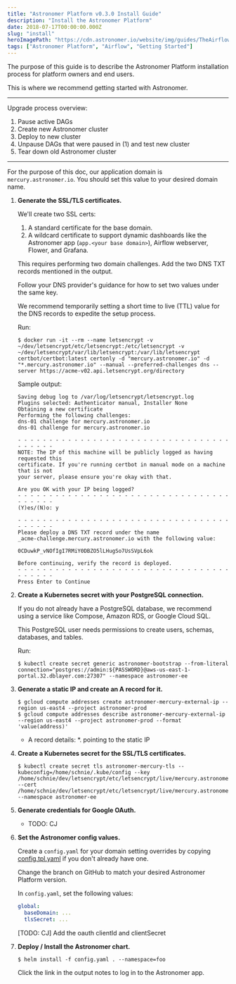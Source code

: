 ```yaml
---
title: "Astronomer Platform v0.3.0 Install Guide"
description: "Install the Astronomer Platform"
date: 2018-07-17T00:00:00.000Z
slug: "install"
heroImagePath: "https://cdn.astronomer.io/website/img/guides/TheAirflowUI_preview.png"
tags: ["Astronomer Platform", "Airflow", "Getting Started"]
---
```


The purpose of this guide is to describe the Astronomer Platform installation process for platform owners and end users.

This is where we recommend getting started with Astronomer.

---

Upgrade process overview:

1. Pause active DAGs
1. Create new Astronomer cluster
1. Deploy to new cluster
1. Unpause DAGs that were paused in (1) and test new cluster
1. Tear down old Astronomer cluster

---

For the purpose of this doc, our application domain is `mercury.astronomer.io`.  You should set this value to your desired domain name.

1. **Generate the SSL/TLS certificates.**

	We'll create two SSL certs:

	1. A standard certificate for the base domain.
	1. A wildcard certificate to support dynamic dashboards like the Astronomer app (`app.<your base domain>`), Airflow webserver, Flower, and Grafana.

	This requires performing two domain challenges.  Add the two DNS TXT records mentioned in the output.

	Follow your DNS provider's guidance for how to set two values under the same key.

	We recommend temporarily setting a short time to live (TTL) value for the DNS records to expedite the setup process.

	Run:

	```shell
	$ docker run -it --rm --name letsencrypt -v ~/dev/letsencrypt/etc/letsencrypt:/etc/letsencrypt -v ~/dev/letsencrypt/var/lib/letsencrypt:/var/lib/letsencrypt certbot/certbot:latest certonly -d "mercury.astronomer.io" -d "*.mercury.astronomer.io" --manual --preferred-challenges dns --server https://acme-v02.api.letsencrypt.org/directory
	```

	Sample output:

	```plain
	Saving debug log to /var/log/letsencrypt/letsencrypt.log
	Plugins selected: Authenticator manual, Installer None
	Obtaining a new certificate
	Performing the following challenges:
	dns-01 challenge for mercury.astronomer.io
	dns-01 challenge for mercury.astronomer.io

	- - - - - - - - - - - - - - - - - - - - - - - - - - - - - - - - - - - - - - - -
	NOTE: The IP of this machine will be publicly logged as having requested this
	certificate. If you're running certbot in manual mode on a machine that is not
	your server, please ensure you're okay with that.

	Are you OK with your IP being logged?
	- - - - - - - - - - - - - - - - - - - - - - - - - - - - - - - - - - - - - - - -
	(Y)es/(N)o: y

	- - - - - - - - - - - - - - - - - - - - - - - - - - - - - - - - - - - - - - - -
	Please deploy a DNS TXT record under the name
	_acme-challenge.mercury.astronomer.io with the following value:

	0CDuwkP_vNOfIgI7RMiY0DBZO5lLHugSo7UsSVpL6ok

	Before continuing, verify the record is deployed.
	- - - - - - - - - - - - - - - - - - - - - - - - - - - - - - - - - - - - - - - -
	Press Enter to Continue
	```

1. **Create a Kubernetes secret with your PostgreSQL connection.**

	If you do not already have a PostgreSQL database, we recommend using a service like Compose, Amazon RDS, or Google Cloud SQL.

	This PostgreSQL user needs permissions to create users, schemas, databases, and tables.

	Run:

	```shell
	$ kubectl create secret generic astronomer-bootstrap --from-literal connection="postgres://admin:${PASSWORD}@aws-us-east-1-portal.32.dblayer.com:27307" --namespace astronomer-ee
	```

1. **Generate a static IP and create an A record for it.**

	```shell
	$ gcloud compute addresses create astronomer-mercury-external-ip --region us-east4 --project astronomer-prod
	$ gcloud compute addresses describe astronomer-mercury-external-ip --region us-east4 --project astronomer-prod --format 'value(address)'
	```

	- A record details: *.<base domain> pointing to the static IP

1. **Create a Kubernetes secret for the SSL/TLS certificates.**

	```shell
	$ kubectl create secret tls astronomer-mercury-tls --kubeconfig=/home/schnie/.kube/config --key /home/schnie/dev/letsencrypt/etc/letsencrypt/live/mercury.astronomer.io/privkey.pem --cert /home/schnie/dev/letsencrypt/etc/letsencrypt/live/mercury.astronomer.io/fullchain.pem --namespace astronomer-ee
	```

1. **Generate credentials for Google OAuth.**

	- TODO: CJ

1. **Set the Astronomer config values.**

	Create a `config.yaml` for your domain setting overrides by copying [config.tpl.yaml](https://github.com/astronomerio/helm.astronomer.io/blob/master/config.tpl.yaml) if you don't already have one.

	Change the branch on GitHub to match your desired Astronomer Platform version.

	In `config.yaml`, set the following values:

	```yaml
	global:
	  baseDomain: ...
	  tlsSecret: ...
	```

	[TODO: CJ] Add the oauth clientId and clientSecret

1. **Deploy / Install the Astronomer chart.**

	```shell
	$ helm install -f config.yaml . --namespace=foo
	```

	Click the link in the output notes to log in to the Astronomer app.
